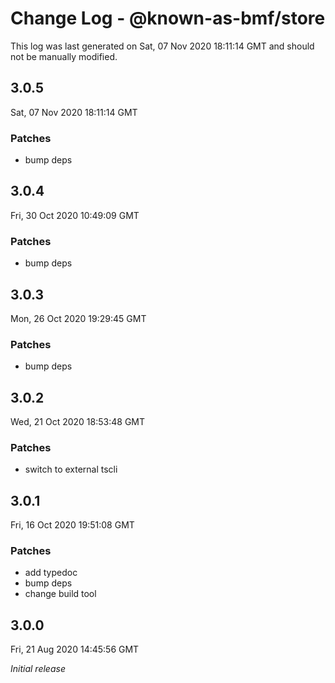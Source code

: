 # Change Log - @known-as-bmf/store

This log was last generated on Sat, 07 Nov 2020 18:11:14 GMT and should not be manually modified.

## 3.0.5
Sat, 07 Nov 2020 18:11:14 GMT

### Patches

- bump deps

## 3.0.4
Fri, 30 Oct 2020 10:49:09 GMT

### Patches

- bump deps

## 3.0.3
Mon, 26 Oct 2020 19:29:45 GMT

### Patches

- bump deps

## 3.0.2
Wed, 21 Oct 2020 18:53:48 GMT

### Patches

- switch to external tscli

## 3.0.1
Fri, 16 Oct 2020 19:51:08 GMT

### Patches

- add typedoc
- bump deps
- change build tool

## 3.0.0
Fri, 21 Aug 2020 14:45:56 GMT

_Initial release_

